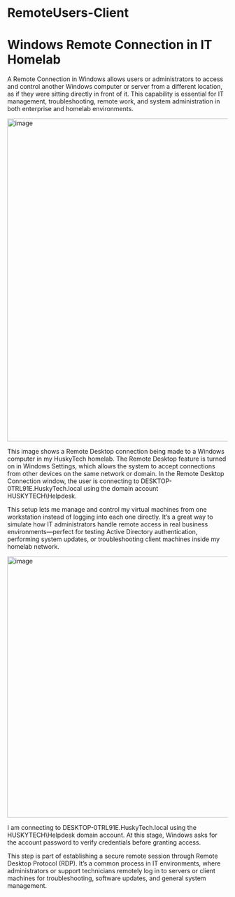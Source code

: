 # RemoteUsers-Client

<h1>Windows Remote Connection in IT Homelab</h1>

<p>
  A Remote Connection in Windows allows users or administrators to access and control another Windows computer or server from a different location, as if they were sitting directly in front of it. This capability is essential for IT management, troubleshooting, remote work, and system administration in both enterprise and homelab environments.
</p>


<img width="1364" height="739" alt="image" src="https://github.com/user-attachments/assets/64794316-1008-46b4-981b-28c290e6609e" />

<br>

<p>
  This image shows a Remote Desktop connection being made to a Windows computer in my HuskyTech homelab. The Remote Desktop feature is turned on in Windows Settings, which allows the system to accept connections from other devices on the same network or domain. In the Remote Desktop Connection window, the user is connecting to DESKTOP-0TRL91E.HuskyTech.local using the domain account HUSKYTECH\Helpdesk.

This setup lets me manage and control my virtual machines from one workstation instead of logging into each one directly. It’s a great way to simulate how IT administrators handle remote access in real business environments—perfect for testing Active Directory authentication, performing system updates, or troubleshooting client machines inside my homelab network.
</p>


<img width="972" height="598" alt="image" src="https://github.com/user-attachments/assets/8817b965-b02a-470d-9024-05ab214772de" />

<br>

<p>
I am connecting to DESKTOP-0TRL91E.HuskyTech.local using the HUSKYTECH\Helpdesk domain account. At this stage, Windows asks for the account password to verify credentials before granting access.

This step is part of establishing a secure remote session through Remote Desktop Protocol (RDP). It’s a common process in IT environments, where administrators or support technicians remotely log in to servers or client machines for troubleshooting, software updates, and general system management.
</p>
